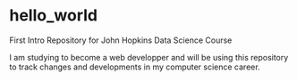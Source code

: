 # hello_world
First Intro Repository for John Hopkins Data Science Course

I am studying to become a web developper and will be using this repository to track changes and developments in my computer science career.
